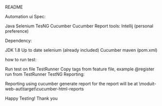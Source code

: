 README

Automation ui Spec:

Java
Selenium
TesNG Cucumber
Cucumber Report
tools: Intellij (personal preference)

Dependency:

JDK 1.8 Up to date selenium (already included) Cucumber maven (pom.xml)

how to run test:

Run test on file TestRunner
Copy tags from feature file, example @register
run from TestRunner TestNG
Reporting:

Reporting using cucumber generate report for the report will be at \moduit-web-aut\target\cucumber-html-reports

Happy Testing! Thank you